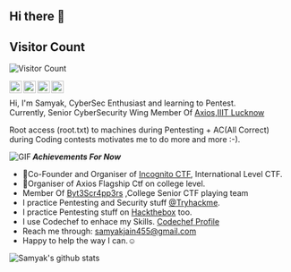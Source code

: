 ## Hi there 👋

## Visitor Count
![Visitor Count](https://profile-counter.glitch.me/{the-uniq-sam}/count.svg)


<a href="https://twitter.com/pr0_noob">
  <img align="left" alt="Samyak Jain | Twitter" width="22px" src="https://cdn.jsdelivr.net/npm/simple-icons@v3/icons/twitter.svg" />
</a>
<a href="https://www.linkedin.com/in/the-uniq-sam">
  <img align="left" alt="Samyak's Linkedln" width="22px" src="https://cdn.jsdelivr.net/npm/simple-icons@v3/icons/linkedin.svg" />
</a>
<a href="https://www.instagram.com/the_uniq_sam/">
  <img align="left" alt="Samyak's Instagram" width="22px" src="https://cdn.jsdelivr.net/npm/simple-icons@v3/icons/instagram.svg" />
</a>
<a href="https://samyakgarg1008.medium.com/">
  <img align="left" alt="Samyak's Instagram" width="22px" src="https://cdn.jsdelivr.net/npm/simple-icons@v3/icons/medium.svg" />
</a>

<br/>



Hi, I'm Samyak, CyberSec Enthusiast and learning to Pentest.
<br/>
Currently, Senior CyberSecurity Wing Member Of [Axios,IIIT Lucknow](https://axios-iiitl.github.io/)

Root access (root.txt) to machines during Pentesting + AC(All Correct) during Coding contests motivates me to do more and more :-).
<br/>

  <img align="left" alt="GIF" src="https://media.giphy.com/media/3ohs83M0w7H0pP2Vj2/giphy.gif" />

***Achievements For Now***
- :triangular_flag_on_post:Co-Founder and Organiser of [Incognito CTF](https://ctftime.org/ctf/413), International Level CTF.
- :triangular_flag_on_post:Organiser of Axios Flagship Ctf on college level.
- Member Of [Byt3Scr4pp3rs](https://ctftime.org/team/57772) ,College Senior CTF playing team
- I practice Pentesting and Security stuff [@Tryhackme](https://tryhackme.com/p/pr0n00b).
- I practice Pentesting stuff on [Hackthebox](https://www.hackthebox.eu/profile/98226) too.
- I use Codechef to enhace my Skills. [Codechef Profile](https://www.codechef.com/users/gargsam1008)
- Reach me through: samyakjain455@gmail.com
- Happy to help the way I can.☺️
&nbsp;

![Samyak's github stats](https://github-readme-stats.vercel.app/api?username=the-uniq-sam&show_icons=true&hide_border=true)

